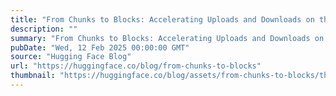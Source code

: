 ```yaml
---
title: "From Chunks to Blocks: Accelerating Uploads and Downloads on the Hub"
description: ""
summary: "From Chunks to Blocks: Accelerating Uploads and Downloads on the Hub Content-defined chunking (CDC) ..."
pubDate: "Wed, 12 Feb 2025 00:00:00 GMT"
source: "Hugging Face Blog"
url: "https://huggingface.co/blog/from-chunks-to-blocks"
thumbnail: "https://huggingface.co/blog/assets/from-chunks-to-blocks/thumbnail.png"
---
```


